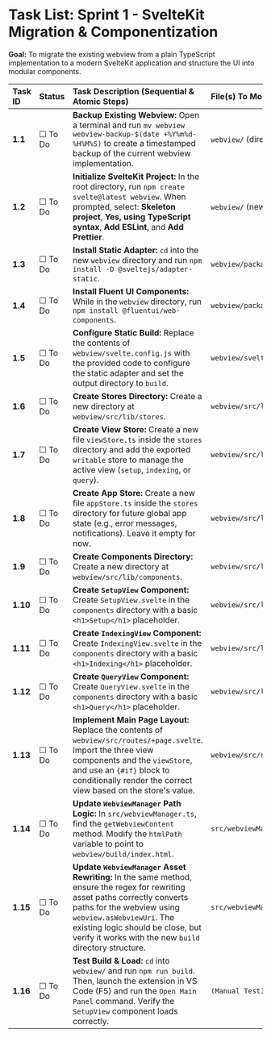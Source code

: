 # Task List: Sprint 1 - SvelteKit Migration & Componentization

**Goal:** To migrate the existing webview from a plain TypeScript implementation to a modern SvelteKit application and structure the UI into modular components.

| Task ID | Status | Task Description (Sequential & Atomic Steps) | File(s) To Modify |
| :--- | :--- | :--- | :--- |
| **1.1** | ☐ To Do | **Backup Existing Webview:** Open a terminal and run `mv webview webview-backup-$(date +%Y%m%d-%H%M%S)` to create a timestamped backup of the current webview implementation. | `webview/` (directory) |
| **1.2** | ☐ To Do | **Initialize SvelteKit Project:** In the root directory, run `npm create svelte@latest webview`. When prompted, select: **Skeleton project**, **Yes, using TypeScript syntax**, **Add ESLint**, and **Add Prettier**. | `webview/` (new directory) |
| **1.3** | ☐ To Do | **Install Static Adapter:** `cd` into the new `webview` directory and run `npm install -D @sveltejs/adapter-static`. | `webview/package.json` |
| **1.4** | ☐ To Do | **Install Fluent UI Components:** While in the `webview` directory, run `npm install @fluentui/web-components`. | `webview/package.json` |
| **1.5** | ☐ To Do | **Configure Static Build:** Replace the contents of `webview/svelte.config.js` with the provided code to configure the static adapter and set the output directory to `build`. | `webview/svelte.config.js` |
| **1.6** | ☐ To Do | **Create Stores Directory:** Create a new directory at `webview/src/lib/stores`. | `webview/src/lib/stores/` |
| **1.7** | ☐ To Do | **Create View Store:** Create a new file `viewStore.ts` inside the `stores` directory and add the exported `writable` store to manage the active view (`setup`, `indexing`, or `query`). | `webview/src/lib/stores/viewStore.ts` |
| **1.8** | ☐ To Do | **Create App Store:** Create a new file `appStore.ts` inside the `stores` directory for future global app state (e.g., error messages, notifications). Leave it empty for now. | `webview/src/lib/stores/appStore.ts` |
| **1.9** | ☐ To Do | **Create Components Directory:** Create a new directory at `webview/src/lib/components`. | `webview/src/lib/components/` |
| **1.10** | ☐ To Do | **Create `SetupView` Component:** Create `SetupView.svelte` in the `components` directory with a basic `<h1>Setup</h1>` placeholder. | `webview/src/lib/components/SetupView.svelte` |
| **1.11** | ☐ To Do | **Create `IndexingView` Component:** Create `IndexingView.svelte` in the `components` directory with a basic `<h1>Indexing</h1>` placeholder. | `webview/src/lib/components/IndexingView.svelte` |
| **1.12** | ☐ To Do | **Create `QueryView` Component:** Create `QueryView.svelte` in the `components` directory with a basic `<h1>Query</h1>` placeholder. | `webview/src/lib/components/QueryView.svelte` |
| **1.13** | ☐ To Do | **Implement Main Page Layout:** Replace the contents of `webview/src/routes/+page.svelte`. Import the three view components and the `viewStore`, and use an `{#if}` block to conditionally render the correct view based on the store's value. | `webview/src/routes/+page.svelte` |
| **1.14**| ☐ To Do | **Update `WebviewManager` Path Logic:** In `src/webviewManager.ts`, find the `getWebviewContent` method. Modify the `htmlPath` variable to point to `webview/build/index.html`. | `src/webviewManager.ts` |
| **1.15**| ☐ To Do | **Update `WebviewManager` Asset Rewriting:** In the same method, ensure the regex for rewriting asset paths correctly converts paths for the webview using `webview.asWebviewUri`. The existing logic should be close, but verify it works with the new `build` directory structure. | `src/webviewManager.ts` |
| **1.16**| ☐ To Do | **Test Build & Load:** `cd` into `webview/` and run `npm run build`. Then, launch the extension in VS Code (F5) and run the `Open Main Panel` command. Verify the `SetupView` component loads correctly. | `(Manual Test)` |
